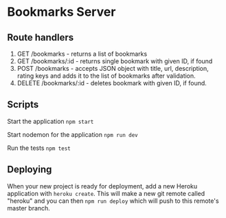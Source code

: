 # Bookmarks Server

## Route handlers

1. GET /bookmarks - returns a list of bookmarks
2. GET /bookmarks/:id - returns single bookmark with given ID, if found
3. POST /bookmarks - accepts JSON object with title, url, description, rating keys and adds it to the list of bookmarks after validation.
4. DELETE /bookmarks/:id - deletes bookmark with given ID, if found.

## Scripts

Start the application `npm start`

Start nodemon for the application `npm run dev`

Run the tests `npm test`

## Deploying

When your new project is ready for deployment, add a new Heroku application with `heroku create`. This will make a new git remote called "heroku" and you can then `npm run deploy` which will push to this remote's master branch.
